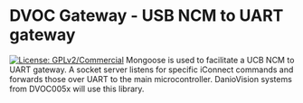 # DVOC Gateway - USB NCM to UART gateway

[![License: GPLv2/Commercial](https://img.shields.io/badge/License-GPLv2%20or%20Commercial-green.svg)](https://opensource.org/licenses/gpl-2.0.php)
Mongoose is used to facilitate a UCB NCM to UART gateway. A socket server listens for specific iConnect commands and forwards those over UART to the main microcontroller.
DanioVision systems from DVOC005x will use this library. 
